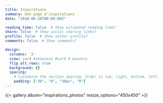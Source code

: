 ```yaml
---
title: Inspirations
summary: Une page d'inspirations
date: "2018-06-28T00:00:00Z"

reading_time: false  # Show estimated reading time?
share: false  # Show social sharing links?
profile: false  # Show author profile?
comments: false  # Show comments?

design:
  columns: '2'
  view: card #showcase #card # masonry
  flip_alt_rows: true
  background: {}
  spacing:
    # Customize the section spacing. Order is top, right, bottom, left.
    padding: ["30", "0", "30px", "0"]
---
```




{{< gallery album="inspirations_photos" resize_options="450x450" >}}

